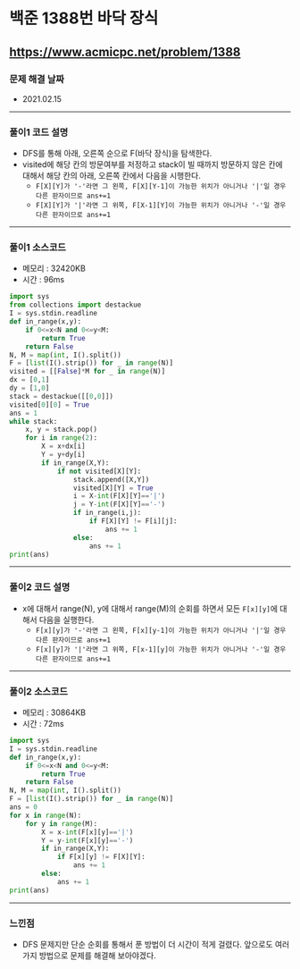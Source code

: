 # 백준 1388번 바닥 장식
https://www.acmicpc.net/problem/1388
---

### 문제 해결 날짜
- 2021.02.15
---

### 풀이1 코드 설명
- DFS를 통해 아래, 오른쪽 순으로 F(바닥 장식)을 탐색한다.
- visited에 해당 칸의 방문여부를 저정하고 stack이 빌 때까지 방문하지 않은 칸에 대해서 해당 칸의 아래, 오른쪽 칸에서 다음을 시행한다.
    * ```F[X][Y]가 '-'라면 그 왼쪽, F[X][Y-1]이 가능한 위치가 아니거나 '|'일 경우 다른 판자이므로 ans+=1```
    * ```F[X][Y]가 '|'라면 그 위쪽, F[X-1][Y]이 가능한 위치가 아니거나 '-'일 경우 다른 판자이므로 ans+=1```
---

### 풀이1 소스코드
- 메모리 : 32420KB
- 시간 : 96ms
```Python
import sys
from collections import destackue
I = sys.stdin.readline
def in_range(x,y):
    if 0<=x<N and 0<=y<M:
        return True
    return False
N, M = map(int, I().split())
F = [list(I().strip()) for _ in range(N)]
visited = [[False]*M for _ in range(N)]
dx = [0,1]
dy = [1,0]
stack = destackue([[0,0]])
visited[0][0] = True
ans = 1
while stack:
    x, y = stack.pop()
    for i in range(2):
        X = x+dx[i]
        Y = y+dy[i]
        if in_range(X,Y):
            if not visited[X][Y]:
                stack.append([X,Y])
                visited[X][Y] = True
                i = X-int(F[X][Y]=='|')
                j = Y-int(F[X][Y]=='-')
                if in_range(i,j):
                    if F[X][Y] != F[i][j]:
                        ans += 1
                else:
                    ans += 1
print(ans)
```
---

### 풀이2 코드 설명
- x에 대해서 range(N), y에 대해서 range(M)의 순회를 하면서 모든 ```F[x][y]```에 대해서 다음을 실행한다.
    * ```F[x][y]가 '-'라면 그 왼쪽, F[x][y-1]이 가능한 위치가 아니거나 '|'일 경우 다른 판자이므로 ans+=1```
    * ```F[x][y]가 '|'라면 그 위쪽, F[x-1][y]이 가능한 위치가 아니거나 '-'일 경우 다른 판자이므로 ans+=1```
---

### 풀이2 소스코드
- 메모리 : 30864KB
- 시간 : 72ms
```Python
import sys
I = sys.stdin.readline
def in_range(x,y):
    if 0<=x<N and 0<=y<M:
        return True
    return False
N, M = map(int, I().split())
F = [list(I().strip()) for _ in range(N)]
ans = 0
for x in range(N):
    for y in range(M):
        X = x-int(F[x][y]=='|')
        Y = y-int(F[x][y]=='-')
        if in_range(X,Y):
            if F[x][y] != F[X][Y]:
                ans += 1
        else:
            ans += 1
print(ans)
```
---
### 느낀점
- DFS 문제지만 단순 순회를 통해서 푼 방법이 더 시간이 적게 걸렸다. 앞으로도 여러가지 방법으로 문제를 해결해 보아야겠다.